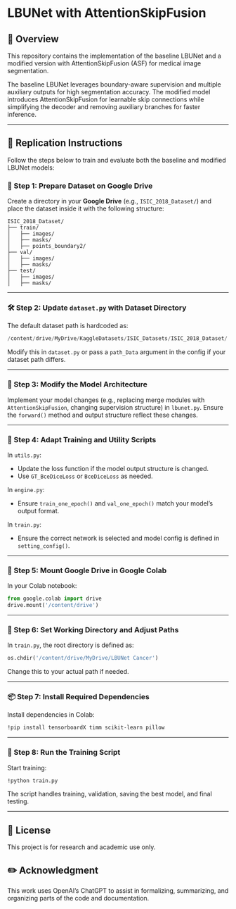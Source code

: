 
# LBUNet with AttentionSkipFusion

## 📖 Overview
This repository contains the implementation of the baseline LBUNet and a modified version with AttentionSkipFusion (ASF) for medical image segmentation.

The baseline LBUNet leverages boundary-aware supervision and multiple auxiliary outputs for high segmentation accuracy. The modified model introduces AttentionSkipFusion for learnable skip connections while simplifying the decoder and removing auxiliary branches for faster inference.

---

## 🔁 Replication Instructions

Follow the steps below to train and evaluate both the baseline and modified LBUNet models:

### 📁 Step 1: Prepare Dataset on Google Drive

Create a directory in your **Google Drive** (e.g., `ISIC_2018_Dataset/`) and place the dataset inside it with the following structure:

```
ISIC_2018_Dataset/
├── train/
│   ├── images/
│   ├── masks/
│   ├── points_boundary2/
├── val/
│   ├── images/
│   ├── masks/
├── test/
│   ├── images/
│   ├── masks/
```

---

### 🛠️ Step 2: Update `dataset.py` with Dataset Directory

The default dataset path is hardcoded as:
```python
/content/drive/MyDrive/KaggleDatasets/ISIC_Datasets/ISIC_2018_Dataset/
```
Modify this in `dataset.py` or pass a `path_Data` argument in the config if your dataset path differs.

---

### 🧠 Step 3: Modify the Model Architecture

Implement your model changes (e.g., replacing merge modules with `AttentionSkipFusion`, changing supervision structure) in `lbunet.py`. Ensure the `forward()` method and output structure reflect these changes.

---

### 🔧 Step 4: Adapt Training and Utility Scripts

In `utils.py`:
- Update the loss function if the model output structure is changed.
- Use `GT_BceDiceLoss` or `BceDiceLoss` as needed.

In `engine.py`:
- Ensure `train_one_epoch()` and `val_one_epoch()` match your model’s output format.

In `train.py`:
- Ensure the correct network is selected and model config is defined in `setting_config()`.

---

### 🔗 Step 5: Mount Google Drive in Google Colab

In your Colab notebook:
```python
from google.colab import drive
drive.mount('/content/drive')
```

---

### 📂 Step 6: Set Working Directory and Adjust Paths

In `train.py`, the root directory is defined as:
```python
os.chdir('/content/drive/MyDrive/LBUNet Cancer')
```
Change this to your actual path if needed.

---

### 📦 Step 7: Install Required Dependencies

Install dependencies in Colab:
```bash
!pip install tensorboardX timm scikit-learn pillow
```

---

### 🚀 Step 8: Run the Training Script

Start training:
```bash
!python train.py
```
The script handles training, validation, saving the best model, and final testing.

---

## 📜 License

This project is for research and academic use only.

## ✏️ Acknowledgment

This work uses OpenAI’s ChatGPT to assist in formalizing, summarizing, and organizing parts of the code and documentation.

